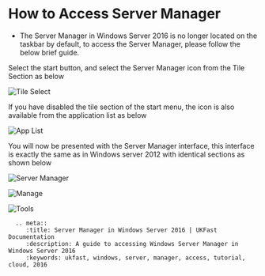 # How to Access Server Manager

* The Server Manager in Windows Server 2016 is no longer located on the taskbar by default, to access the Server Manager, please follow the below brief guide.

Select the start button, and select the Server Manager icon from the Tile Section as below

![Tile Select](files/servermanager/viatile.PNG)

If you have disabled the tile section of the start menu, the icon is also available from the application list as below

![App List](files/servermanager/viaapplist.PNG)

You will now be presented with the Server Manager interface, this interface is exactly the same as in Windows server 2012 with identical sections as shown below

![Server Manager](files/servermanager/servermanager.PNG)

![Manage](files/servermanager/manage.PNG)

![Tools](files/servermanager/tools.PNG)

```eval_rst
  .. meta::
     :title: Server Manager in Windows Server 2016 | UKFast Documentation
     :description: A guide to accessing Windows Server Manager in Windows Server 2016
     :keywords: ukfast, windows, server, manager, access, tutorial, cloud, 2016
